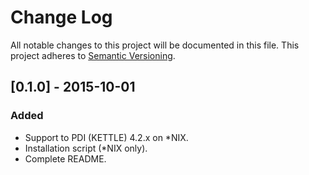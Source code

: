 # Change Log
All notable changes to this project will be documented in this file.
This project adheres to [Semantic Versioning](http://semver.org/).

## [0.1.0] - 2015-10-01
### Added
- Support to PDI (KETTLE) 4.2.x on \*NIX.
- Installation script (\*NIX only).
- Complete README.
